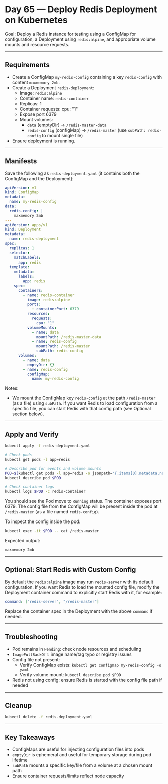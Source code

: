 # Day 65 — Deploy Redis Deployment on Kubernetes

Goal: Deploy a Redis instance for testing using a ConfigMap for configuration, a Deployment using `redis:alpine`, and appropriate volume mounts and resource requests.

---

## Requirements

- Create a ConfigMap `my-redis-config` containing a key `redis-config` with content `maxmemory 2mb`.
- Create a Deployment `redis-deployment`:
  - Image: `redis:alpine`
  - Container name: `redis-container`
  - Replicas: 1
  - Container requests: cpu: "1"
  - Expose port 6379
  - Mount volumes:
    - `data` (emptyDir) → `/redis-master-data`
    - `redis-config` (configMap) → `/redis-master` (use `subPath: redis-config` to mount single file)
- Ensure deployment is running.

---

## Manifests

Save the following as `redis-deployment.yaml` (it contains both the ConfigMap and the Deployment):

```yaml
apiVersion: v1
kind: ConfigMap
metadata:
  name: my-redis-config
data:
  redis-config: |
    maxmemory 2mb
---
apiVersion: apps/v1
kind: Deployment
metadata:
  name: redis-deployment
spec:
  replicas: 1
  selector:
    matchLabels:
      app: redis
  template:
    metadata:
      labels:
        app: redis
    spec:
      containers:
        - name: redis-container
          image: redis:alpine
          ports:
            - containerPort: 6379
          resources:
            requests:
              cpu: "1"
          volumeMounts:
            - name: data
              mountPath: /redis-master-data
            - name: redis-config
              mountPath: /redis-master
              subPath: redis-config
      volumes:
        - name: data
          emptyDir: {}
        - name: redis-config
          configMap:
            name: my-redis-config
```

Notes:

- We mount the ConfigMap key `redis-config` at the path `/redis-master` (as a file) using `subPath`. If you want Redis to load configuration from a specific file, you can start Redis with that config path (see Optional section below).

---

## Apply and Verify

```bash
kubectl apply -f redis-deployment.yaml

# Check pods
kubectl get pods -l app=redis

# Describe pod for events and volume mounts
POD=$(kubectl get pods -l app=redis -o jsonpath='{.items[0].metadata.name}')
kubectl describe pod $POD

# Check container logs
kubectl logs $POD -c redis-container
```

You should see the Pod move to `Running` status. The container exposes port 6379. The config file from the ConfigMap will be present inside the pod at `/redis-master` (as a file named `redis-config`).

To inspect the config inside the pod:

```bash
kubectl exec -it $POD -- cat /redis-master
```

Expected output:

```
maxmemory 2mb
```

---

## Optional: Start Redis with Custom Config

By default the `redis:alpine` image may run `redis-server` with its default configuration. If you want Redis to load the mounted config file, modify the Deployment container command to explicitly start Redis with it, for example:

```yaml
command: ["redis-server", "/redis-master"]
```

Replace the container spec in the Deployment with the above `command` if needed.

---

## Troubleshooting

- Pod remains in `Pending`: check node resources and scheduling
- `ImagePullBackOff`: image name/tag typo or registry issues
- Config file not present:
  - Verify ConfigMap exists: `kubectl get configmap my-redis-config -o yaml`
  - Verify volume mount: `kubectl describe pod $POD`
- Redis not using config: ensure Redis is started with the config file path if needed

---

## Cleanup

```bash
kubectl delete -f redis-deployment.yaml
```

---

## Key Takeaways

- ConfigMaps are useful for injecting configuration files into pods
- `emptyDir` is ephemeral and useful for temporary storage during pod lifetime
- `subPath` mounts a specific key/file from a volume at a chosen mount path
- Ensure container requests/limits reflect node capacity

```

```

